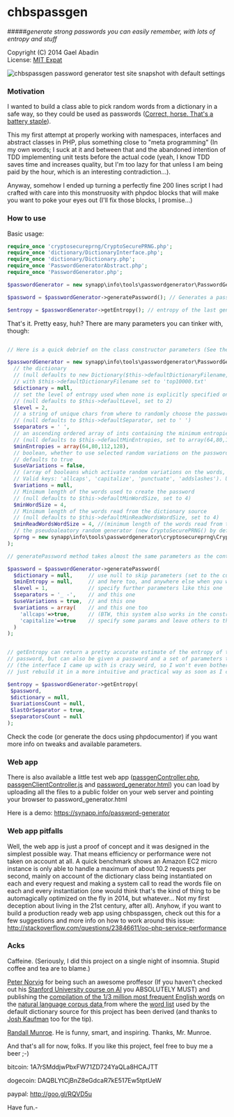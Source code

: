 chbspassgen
===========

#####*generate strong passwords you can easily remember, with lots of entropy and stuff*

 Copyright (C) 2014 Gael Abadin<br/>
 License: [MIT Expat][1]
 
![chbspassgen password generator test site snapshot with default settings](http://i.imgur.com/ahbMwZo.png "This is how chbspassgen's test web app looks like. Check it out on https://synapp.info/password-generator ;-) )")

 
### Motivation

I wanted to build a class able to pick random words from a dictionary in a safe way, 
so they could be used as passwords ([Correct, horse. That's a battery staple][2]). 

This my first attempt at properly working with namespaces, interfaces and abstract classes in PHP, 
plus something close to "meta programming" (In my own words; I suck at it and between that and the 
abandoned intention of TDD implementing unit tests before the actual code (yeah, I know TDD saves 
time and increases quality, but I'm too lazy for that unless I am being paid by the hour, which is 
an interesting contradiction...).

Anyway, somehow I ended up turning a perfectly fine 200 lines script I had crafted with care into 
this monstruosity with phpdoc blocks that will make you want to poke your eyes out (I'll fix those 
blocks, I promise...)

### How to use

Basic usage:

```php
require_once 'cryptosecureprng/CryptoSecurePRNG.php';
require_once 'dictionary/DictionaryInterface.php';
require_once 'dictionary/Dictionary.php';
require_once 'PasswordGeneratorAbstract.php';
require_once 'PasswordGenerator.php';

$passwordGenerator = new synapp\info\tools\passwordgenerator\PasswordGenerator();  // This assumes a dictionary generated from a source on a file named 'top10000.txt'

$password = $passwordGenerator->generatePassword(); // Generates a password with default settings

$entropy = $passwordGenerator->getEntropy(); // entropy of the last generated password (won't change unless you change settings)

```

That's it. Pretty easy, huh? There are many parameters you can tinker with, though:

```php

// Here is a quick debrief on the class constructor parameters (See the phpdoc blocks for more info):

$passwordGenerator = new synapp\info\tools\passwordgenerator\PasswordGenerator(
  // the dictionary 
  // (null defaults to new Dictionary($this->defaultDictionaryFilename,$minReadWordsWordSize))
  // with $this->defaultDictionaryFilename set to 'top10000.txt'
  $dictionary = null, 
  // set the level of entropy used when none is explicitly specified on the generatePassword() call
  // (null defaults to $this->defaultLevel, set to 2)
  $level = 2, 
  // a string of unique chars from where to randomly choose the password separator 
  // (null defaults to $this->defaultSeparator, set to ' ')
  $separators = ' ', 
  // an ascending ordered array of ints containing the minimum entropies for each level
  // (null defaults to $this->defaultMinEntropies, set to array(64,80,112,128))
  $minEntropies = array(64,80,112,128), 
  // boolean, whether to use selected random variations on the password words to increase entropy 
  // defaults to true
  $useVariations = false, 
  // (array of booleans which activate random variations on the words, increasing entropy. 
  // Valid keys: 'allcaps', 'capitalize', 'punctuate', 'addslashes'). Use null for defaults.
  $variations = null, 
  // Minimum length of the words used to create the password
  // (null defaults to $this->defaultMinWordSize, set to 4)
  $minWordSize = 4, 
  // Minimum length of the words read from the dictionary source
  // (null defaults to $this->defaultMinReadWordsWordSize, set to 4)
  $minReadWordsWordSize = 4, //(minimum length of the words read from the Dictionary source)
  // the pseudoaleatory random generator (new CryptoSecurePRNG() by default)
  $prng = new synapp\info\tools\passwordgenerator\cryptosecureprng\CryptoSecurePRNG() 
);

// generatePassword method takes almost the same parameters as the contructor:

$password = $passwordGenerator->generatePassword(
  $dictionary = null,     // use null to skip parameters (set to the current setting)
  $minEntropy = null,     // and here too, and anywhere else when you want to
  $level = 1,             // specify further parameters like this one
  $separators = '_ -',    // and this one
  $useVariations = true,  // and this one
  $variations = array(    // and this one too 
    'allcaps'=>true,      // (BTW, this system also works in the constructor, where you can
    'capitalize'=>true    // specify some params and leave others to their defaults using null)
  ) 
);


// getEntropy can return a pretty accurate estimate of the entropy of the last generated 
// password, but can also be given a password and a set of parameters to extract its entropy
// (the interface I came up with is crazy weird, so I won't even bother to explain it. I'll 
// just rebuild it in a more intuitive and practical way as soon as I can...)

$entropy = $passwordGenerator->getEntropy(
 $password, 
 $dictionary = null, 
 $variationsCount = null, 
 $lastOrSeparator = true, 
 $separatorsCount = null
);


```

Check the code (or generate the docs using phpdocumentor) if you want more info on tweaks and available parameters.

### Web app

There is also available a little test web app ([passgenController.php][3], [passgenClientController.js][4] and [password_generator.html][5]) 
you can load by uploading all the files to a public folder on your web server and pointing your browser to password_generator.html

Here is a demo: https://synapp.info/password-generator

### Web app pitfalls 

Well, the web app is just a proof of concept and it was designed in the simplest possible way. That means efficiency or performance were not taken on account at all. A quick benchmark shows an Amazon EC2 micro instance is only able to handle a maximum of about 10.2 requests per second, mainly on account of the dictionary class being instantiated on each and every request and making a system call to read the words file on each and every instantiation (one would think that's the kind of thing to be automagically optimized on the fly in 2014, but whatever... Not my first deception about living in the 21st century, after all). Anyhow, if you want to build a production ready web app using chbspassgen, check out this for a few suggestions and more info on how to work around this issue: http://stackoverflow.com/questions/23846611/oo-php-service-performance

### Acks

Caffeine. (Seriously, I did this project on a single night of insomnia. Stupid coffee and tea are to blame.)

[Peter Norvig](http://norvig.com/) for being such an awesome proffesor (If you haven't checked out his [Stanford University course on AI](https://www.udacity.com/course/cs271) you ABSOLUTELY MUST) and publishing the [compilation of the 1/3 million most frequent English words](http://norvig.com/ngrams/count_1w.txt) on the [natural language corpus data ](http://norvig.com/ngrams/) from where the [word list](https://github.com/elcodedocle/chbspassgen/blob/master/top10000.txt) used by the default dictionary source for this project has been derived (and thanks to [Josh Kaufman](https://github.com/worldlywisdom) too for the tip).

[Randall Munroe](http://xkcd.com). He is funny, smart, and inspiring. Thanks, Mr. Munroe.

And that's all for now, folks. If you like this project, feel free to buy me a beer ;-)

bitcoin: 1A7rSMddjwPbxFW71ZD724YaQLa8HCAJTT 

dogecoin: DAQBLYtCjBnZ8eGdcaR7kE517Ew5tptUeW 

paypal: http://goo.gl/RQVD5u


Have fun.-

[1]: https://raw.githubusercontent.com/elcodedocle/chbspassgen/master/LICENSE
[2]: http://xkcd.com/936/
[3]: https://github.com/elcodedocle/chbspassgen/blob/master/webapp/passgenController.php
[4]: https://github.com/elcodedocle/chbspassgen/blob/master/webapp/passgenClientController.js
[5]: https://github.com/elcodedocle/chbspassgen/blob/master/webapp/password_generator.html

